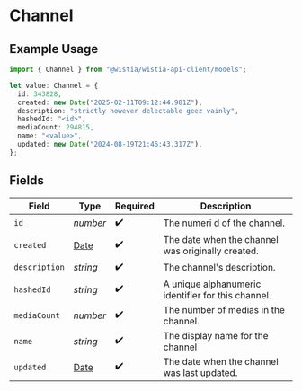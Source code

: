 # Channel

## Example Usage

```typescript
import { Channel } from "@wistia/wistia-api-client/models";

let value: Channel = {
  id: 343828,
  created: new Date("2025-02-11T09:12:44.981Z"),
  description: "strictly however delectable geez vainly",
  hashedId: "<id>",
  mediaCount: 294815,
  name: "<value>",
  updated: new Date("2024-08-19T21:46:43.317Z"),
};
```

## Fields

| Field                                                                                         | Type                                                                                          | Required                                                                                      | Description                                                                                   |
| --------------------------------------------------------------------------------------------- | --------------------------------------------------------------------------------------------- | --------------------------------------------------------------------------------------------- | --------------------------------------------------------------------------------------------- |
| `id`                                                                                          | *number*                                                                                      | :heavy_check_mark:                                                                            | The numeri d of the channel.                                                                  |
| `created`                                                                                     | [Date](https://developer.mozilla.org/en-US/docs/Web/JavaScript/Reference/Global_Objects/Date) | :heavy_check_mark:                                                                            | The date when the channel was originally created.                                             |
| `description`                                                                                 | *string*                                                                                      | :heavy_check_mark:                                                                            | The channel's description.                                                                    |
| `hashedId`                                                                                    | *string*                                                                                      | :heavy_check_mark:                                                                            | A unique alphanumeric identifier for this channel.                                            |
| `mediaCount`                                                                                  | *number*                                                                                      | :heavy_check_mark:                                                                            | The number of medias in the channel.                                                          |
| `name`                                                                                        | *string*                                                                                      | :heavy_check_mark:                                                                            | The display name for the channel                                                              |
| `updated`                                                                                     | [Date](https://developer.mozilla.org/en-US/docs/Web/JavaScript/Reference/Global_Objects/Date) | :heavy_check_mark:                                                                            | The date when the channel was last updated.                                                   |